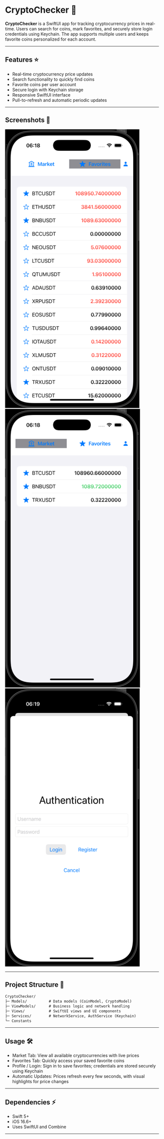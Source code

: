 # CryptoChecker 🚀

**CryptoChecker** is a SwiftUI app for tracking cryptocurrency prices in real-time. Users can search for coins, mark favorites, and securely store login credentials using Keychain. The app supports multiple users and keeps favorite coins personalized for each account.

---

## Features ⭐️

- Real-time cryptocurrency price updates
- Search functionality to quickly find coins
- Favorite coins per user account
- Secure login with Keychain storage
- Responsive SwiftUI interface
- Pull-to-refresh and automatic periodic updates

---

## Screenshots 📱
![Home](Assets/screenshots/home.png)
![Favorites](Assets/screenshots/favorites.png)
![Profile](Assets/screenshots/profile.png)

---

## Project Structure 📂
```
CryptoChecker/
├─ Models/          # Data models (CoinModel, CryptoModel)
├─ ViewModels/      # Business logic and network handling
├─ Views/           # SwiftUI views and UI components
├─ Services/        # NetworkService, AuthService (Keychain)
└─ Constants
```

---

## Usage 🛠
- Market Tab: View all available cryptocurrencies with live prices
- Favorites Tab: Quickly access your saved favorite coins
- Profile / Login: Sign in to save favorites; credentials are stored securely using Keychain
- Automatic Updates: Prices refresh every few seconds, with visual highlights for price changes

---

## Dependencies ⚡️

- Swift 5+
- iOS 16.6+
- Uses SwiftUI and Combine

---
